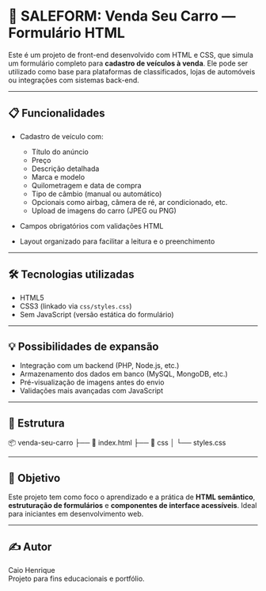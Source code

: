 # 🚗 SALEFORM: Venda Seu Carro — Formulário HTML

Este é um projeto de front-end desenvolvido com HTML e CSS, que simula um formulário completo para **cadastro de veículos à venda**. Ele pode ser utilizado como base para plataformas de classificados, lojas de automóveis ou integrações com sistemas back-end.

---

## 📋 Funcionalidades

- Cadastro de veículo com:
  - Título do anúncio
  - Preço
  - Descrição detalhada
  - Marca e modelo
  - Quilometragem e data de compra
  - Tipo de câmbio (manual ou automático)
  - Opcionais como airbag, câmera de ré, ar condicionado, etc.
  - Upload de imagens do carro (JPEG ou PNG)

- Campos obrigatórios com validações HTML
- Layout organizado para facilitar a leitura e o preenchimento

---

## 🛠️ Tecnologias utilizadas

- HTML5
- CSS3 (linkado via `css/styles.css`)
- Sem JavaScript (versão estática do formulário)

---

## 💡 Possibilidades de expansão

- Integração com um backend (PHP, Node.js, etc.)
- Armazenamento dos dados em banco (MySQL, MongoDB, etc.)
- Pré-visualização de imagens antes do envio
- Validações mais avançadas com JavaScript

---

## 📁 Estrutura

📦 venda-seu-carro
├── 📄 index.html
├── 📁 css
│ └── styles.css


---

## 🎯 Objetivo

Este projeto tem como foco o aprendizado e a prática de **HTML semântico**, **estruturação de formulários** e **componentes de interface acessíveis**. Ideal para iniciantes em desenvolvimento web.

---

## ✍️ Autor

Caio Henrique  
Projeto para fins educacionais e portfólio.


